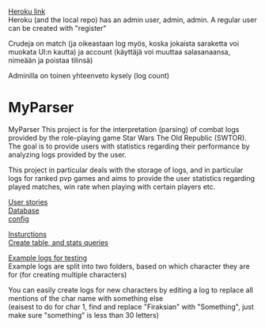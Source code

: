 [Heroku link](https://vast-refuge-33676.herokuapp.com/)  
Heroku (and the local repo) has an admin user, admin, admin. A regular user can be created with "register" 
  
Crudeja on match (ja oikeastaan log myös, koska jokaista saraketta voi muokata UI:n kautta) ja account (käyttäjä voi muuttaa salasanaansa, nimeään ja poistaa tilinsä)  
  
Adminilla on toinen yhteenveto kysely (log count)    
   
# MyParser
MyParser This project is for the interpretation (parsing) of combat logs provided by the role-playing game Star Wars The Old Republic (SWTOR). The goal is to provide users with statistics regarding their performance by analyzing logs provided by the user.

This project in particular deals with the storage of logs, and in particular logs for ranked pvp games and aims to provide the user statistics regarding played matches, win rate when playing with certain players etc.


[User stories](/documentation/stories.md)  
[Database](/documentation/data.md)  
[config](/documentation/config.md)  
  
[Insturctions](/documentation/help.md)  
[Create table, and stats queries](/documentation/sql)  
  
[Example logs for testing](/documentation/Example-logs)  
Example logs are split into two folders, based on which character they are for (for creating multiple characters)
  
    
You can easily create logs for new characters by editing a log to replace all mentions of the char name with something else  
(eaisest to do for char 1, find and replace "Firaksian" with "Something", just make sure "something" is less than 30 letters)
